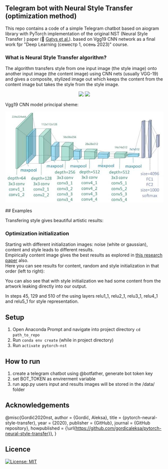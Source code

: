 ## Telegram bot with Neural Style Transfer (optimization method) 
This repo contains a code of a simple Telegram chatbot based on aiogram library with PyTorch implementation of the original NST (Neural Style Transfer ) paper (:link: [Gatys et al.](https://www.cv-foundation.org/openaccess/content_cvpr_2016/papers/Gatys_Image_Style_Transfer_CVPR_2016_paper.pdf)). 
based on Vgg19 CNN network as a final work fpr "Deep Learning (семестр 1, осень 2023)" course. 



### What is Neural Style Transfer  algorithm?
The algorithm transfers style from one input image (the style image) onto another input image (the content image) using CNN nets (usually VGG-19) and gives a composite, stylized image out which keeps the content from the content image but takes the style from the style image.

<p align="center">
<img src="readme_pics/style_1.webp" width="260"/>
<img src="readme_pics/style_2.webp" width="260"/>
</p>

Vgg19 CNN model principal sheme: 
<p align="center">
<img src="readme_pics/Vgg19.png" width="570"/>
</p>
## Examples

Transfering style gives beautiful artistic results:


### Optimization initialization

Starting with different initialization images: noise (white or gaussian), content and style leads to different results. <br/>
Empirically content image gives the best results as explored in [this research paper](https://arxiv.org/pdf/1602.07188.pdf) also. <br/>
Here you can see results for content, random and style initialization in that order (left to right):



You can also see that with style initialization we had some content from the artwork leaking directly into our output.


In steps 45, 129 and 510 of the  using layers relu1_1, relu2_1, relu3_1, relu4_1 and relu5_1 for style representation.

## Setup

1. Open Anaconda Prompt and navigate into project directory `cd path_to_repo`
2. Run `conda env create` (while in project directory)
3. Run `activate pytorch-nst`


## How to run 
1. create a telegram chatbot using @botfather, generate bot token key
2. set BOT_TOKEN as envirerment variable 
3. run app.py 
users input and results images will be stored in the /data/ folder 

## Acknowledgements



@misc{Gordić2020nst,
  author = {Gordić, Aleksa},
  title = {pytorch-neural-style-transfer},
  year = {2020},
  publisher = {GitHub},
  journal = {GitHub repository},
  howpublished = {\url{https://github.com/gordicaleksa/pytorch-neural-style-transfer}},
}




## Licence

[![License: MIT](https://img.shields.io/badge/License-MIT-yellow.svg)](https://github.com/gordicaleksa/pytorch-neural-style-transfer/blob/master/LICENCE)